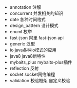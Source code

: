 * annotation     注解
* concurrent     并发相关的知识
* date           各种时间格式
* design_pattern 设计模式
* enuml          枚举
* fast-json      阿里 fast-json api
* generic        泛型
* io             java各种io模式的应用
* java8          java8新特性
* mybaits_plus   mybaits-plus插件
* reflection     反射
* socket         socket网络编程
* validation     校验框架 自定义校验